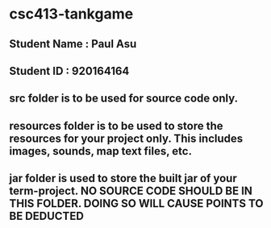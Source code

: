 # csc413-tankgame

## Student Name  : Paul Asu
## Student ID    : 920164164


## src folder is to be used for source code only.

## resources folder is to be used to store the resources for your project only. This includes images, sounds, map text files, etc.

## jar folder is used to store the built jar of your term-project. NO SOURCE CODE SHOULD BE IN THIS FOLDER. DOING SO WILL CAUSE POINTS TO BE DEDUCTED
